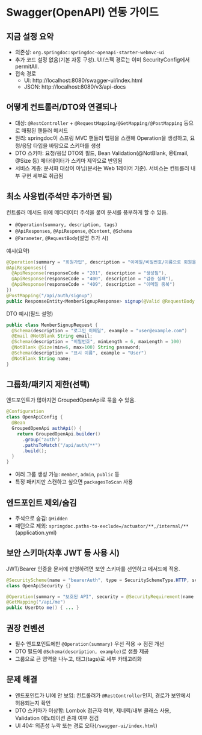# Swagger(OpenAPI) 연동 가이드

## 지금 설정 요약
- 의존성: `org.springdoc:springdoc-openapi-starter-webmvc-ui`
- 추가 코드 설정 없음(기본 자동 구성). UI/스펙 경로는 이미 SecurityConfig에서 permitAll.
- 접속 경로
  - UI: http://localhost:8080/swagger-ui/index.html
  - JSON: http://localhost:8080/v3/api-docs

## 어떻게 컨트롤러/DTO와 연결되나
- 대상: `@RestController` + `@RequestMapping/@GetMapping/@PostMapping` 등으로 매핑된 핸들러 메서드
- 원리: springdoc이 스프링 MVC 핸들러 맵핑을 스캔해 Operation을 생성하고, 요청/응답 타입을 바탕으로 스키마를 생성
- DTO 스키마: 요청/응답 DTO의 필드, Bean Validation(@NotBlank, @Email, @Size 등) 메타데이터가 스키마 제약으로 반영됨
- 서비스 계층: 문서화 대상이 아님(문서는 Web 1레이어 기준). 서비스는 컨트롤러 내부 구현 세부로 취급됨

## 최소 사용법(주석만 추가하면 됨)
컨트롤러 메서드 위에 메타데이터 주석을 붙여 문서를 풍부하게 할 수 있음.
- `@Operation(summary, description, tags)`
- `@ApiResponses`, `@ApiResponse`, `@Content`, `@Schema`
- `@Parameter`, `@RequestBody`(설명 추가 시)

예시(요약)
```java
@Operation(summary = "회원가입", description = "이메일/비밀번호/이름으로 회원을 생성")
@ApiResponses({
  @ApiResponse(responseCode = "201", description = "생성됨"),
  @ApiResponse(responseCode = "400", description = "검증 실패"),
  @ApiResponse(responseCode = "409", description = "이메일 중복")
})
@PostMapping("/api/auth/signup")
public ResponseEntity<MemberSignupResponse> signup(@Valid @RequestBody MemberSignupRequest req) { ... }
```

DTO 예시(필드 설명)
```java
public class MemberSignupRequest {
  @Schema(description = "로그인 이메일", example = "user@example.com")
  @Email @NotBlank String email;
  @Schema(description = "비밀번호", minLength = 6, maxLength = 100)
  @NotBlank @Size(min=6, max=100) String password;
  @Schema(description = "표시 이름", example = "User")
  @NotBlank String name;
}
```

## 그룹화/패키지 제한(선택)
엔드포인트가 많아지면 GroupedOpenApi로 묶을 수 있음.
```java
@Configuration
class OpenApiConfig {
  @Bean
  GroupedOpenApi authApi() {
    return GroupedOpenApi.builder()
      .group("auth")
      .pathsToMatch("/api/auth/**")
      .build();
  }
}
```
- 여러 그룹 생성 가능: `member`, `admin`, `public` 등
- 특정 패키지만 스캔하고 싶으면 `packagesToScan` 사용

## 엔드포인트 제외/숨김
- 주석으로 숨김: `@Hidden`
- 패턴으로 제외: `springdoc.paths-to-exclude=/actuator/**,/internal/**` (application.yml)

## 보안 스키마(차후 JWT 등 사용 시)
JWT/Bearer 인증을 문서에 반영하려면 보안 스키마를 선언하고 메서드에 적용.
```java
@SecurityScheme(name = "bearerAuth", type = SecuritySchemeType.HTTP, scheme = "bearer", bearerFormat = "JWT")
class OpenApiSecurity {}

@Operation(summary = "보호된 API", security = @SecurityRequirement(name = "bearerAuth"))
@GetMapping("/api/me")
public UserDto me() { ... }
```

## 권장 컨벤션
- 필수 엔드포인트에만 `@Operation(summary)` 우선 적용 → 점진 개선
- DTO 필드에 `@Schema(description, example)`로 샘플 제공
- 그룹으로 큰 영역을 나누고, 태그(tags)로 세부 카테고리화

## 문제 해결
- 엔드포인트가 UI에 안 보임: 컨트롤러가 `@RestController`인지, 경로가 보안에서 허용되는지 확인
- DTO 스키마가 이상함: Lombok 접근자 여부, 제네릭/내부 클래스 사용, Validation 애노테이션 존재 여부 점검
- UI 404: 의존성 누락 또는 경로 오타(`/swagger-ui/index.html`)

